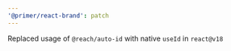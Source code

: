 ```yaml
---
'@primer/react-brand': patch
---
```


Replaced usage of `@reach/auto-id` with native `useId` in `react@v18`

